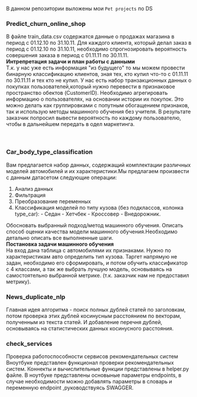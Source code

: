 В данном репозитории выложены мои ``Pet projects`` по  DS

### Predict_churn_online_shop
В файле train_data.csv содержатся данные о продажах магазина в период с 01.12.10 по 31.10.11. 
Для каждого клиента, который делал заказ в период с 01.12.10 по 31.10.11, необходимо спрогнозировать вероятность совершения заказа в период с 01.11.11 по 30.11.11. 
<br>**Интрепретация задачи и план работы с данными**
<br>
Т.к. у нас уже есть информация "из будущего" то мы можем провести бинарную классификацию клиентов, зная тех, кто купил что-то с 01.11.11 по 30.11.11 и тех кто не купил.
У нас есть набор транзакционных данных о покупках пользователей,который нужно перевести в признаковое пространство обектов (CustomerID).
Необходимо агрегировать информацию о пользователях, на основании истории их покупок. Это можно делать как группировками с попутным обогащением признаков, так и использую методы машинного обучения без учителя. 
В результате заказчик попросил вывести вероятность по каждому пользователю, чтобы в дальнейшем передать в одел маркетинга.
<br>
<br>
<br>
### Car_body_type_classification
 Вам предлагается набор данных, содержащий комплектации различных моделей автомобилей и их характеристики.Мы предлагаем произвести с данным датасетом следующие операции:
1. Анализ данных
2. Фильтрация
3. Преобразование переменных
4. Классификация моделей по типу кузова (без подклассов, колонка type_car): - Седан - Хетчбек - Кроссовер - Внедорожник.

Обосновать выбранный подход/метод машинного обучения. Описать способ оценки качества модели машинного обучения.Необходимо детально описать все выполненные шаги.
<br>**Постановка задачи машинного обучения**
<br>
На вход дана таблица с автомобилями их признаками. Нужно по характеристикам авто определить тип кузова. 
Таргет напрямую не задан, необходимо его сформировать, и потом обучить классификатор с 4 классами, а так же выбрать лучшую модель, основываясь на самостоятельно выбранной метрике. (т.к. заказчик нам не предоставил метрику).

### News_duplicate_nlp
Главная идея алгоритма - поиск полных дублей статей по заголовкам, потом проверка этих дублей косинусным расстоянием по векторам, полученным из текста статей. И добавление перечня дублей, основываясь на статистических данных косинусного расстояния.

### check_services
Проверка работоспособности сервисов рекомендательных систем
Вноутбуке представлен функционал проверки рекомендательных систем.
Коннекты и вычислительные функции представлены в helper.py файле. В ноутбуке представлены основыные параметры endpoints, в случае необходимости можно добавлять параметры в словарь и переменную endpoint ,руководствуясь SWAGGER.

